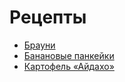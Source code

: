# Рецепты

- [Брауни](brownie.md)
- [Банановые панкейки](Banan_pankeiki.md)
- [Картофель «Айдахо»](Ajdaho_Karofel.md)

